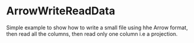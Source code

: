 # ArrowWriteReadData
Simple example to show how to write a small file using hhe Arrow format, then read all the columns, then read only one column i.e a projection.
